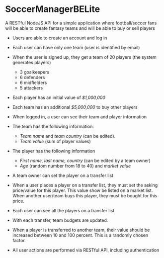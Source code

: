 # SoccerManagerBELite

A RESTful NodeJS API for a simple application where football/soccer fans will be able to create fantasy teams and will be able to buy or sell players

- Users are able to create an account and log in
- Each user can have only one team (user is identified by email)
- When the user is signed up, they get a team of 20 players (the system generates players)
  - 3 goalkeepers
  - 6 defenders
  - 6 midfielders
  - 5 attackers
- Each player has an initial value of _$1,000,000_
- Each team has an additional _$5,000,000_ to buy other players
- When logged in, a user can see their team and player information
- The team has the following information:

  - _Team name_ and _team country_ (can be edited).
  - _Team value_ (sum of player values)

- The player has the following information

  - _First name, last name, country_ (can be edited by a team owner)
  - _Age_ (random number from 18 to 40) and _market value_

- A team owner can set the player on a transfer list
- When a user places a player on a transfer list, they must set the asking price/value for this player. This value show be listed on a market list. When another user/team buys this player, they must be bought for this price.
- Each user can see all the players on a transfer list.
- With each transfer, team budgets are updated.
- When a player is transferred to another team, their value should be increased between 10 and 100 percent. This is a randomly chosen factor.
- All user actions are performed via RESTful API, including authentication
